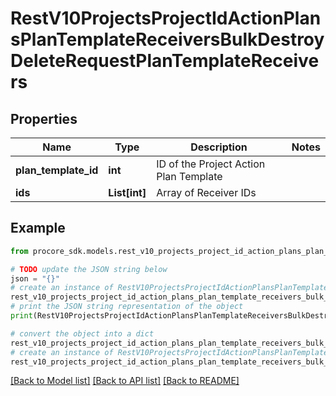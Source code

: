 # RestV10ProjectsProjectIdActionPlansPlanTemplateReceiversBulkDestroyDeleteRequestPlanTemplateReceivers


## Properties

Name | Type | Description | Notes
------------ | ------------- | ------------- | -------------
**plan_template_id** | **int** | ID of the Project Action Plan Template | 
**ids** | **List[int]** | Array of Receiver IDs | 

## Example

```python
from procore_sdk.models.rest_v10_projects_project_id_action_plans_plan_template_receivers_bulk_destroy_delete_request_plan_template_receivers import RestV10ProjectsProjectIdActionPlansPlanTemplateReceiversBulkDestroyDeleteRequestPlanTemplateReceivers

# TODO update the JSON string below
json = "{}"
# create an instance of RestV10ProjectsProjectIdActionPlansPlanTemplateReceiversBulkDestroyDeleteRequestPlanTemplateReceivers from a JSON string
rest_v10_projects_project_id_action_plans_plan_template_receivers_bulk_destroy_delete_request_plan_template_receivers_instance = RestV10ProjectsProjectIdActionPlansPlanTemplateReceiversBulkDestroyDeleteRequestPlanTemplateReceivers.from_json(json)
# print the JSON string representation of the object
print(RestV10ProjectsProjectIdActionPlansPlanTemplateReceiversBulkDestroyDeleteRequestPlanTemplateReceivers.to_json())

# convert the object into a dict
rest_v10_projects_project_id_action_plans_plan_template_receivers_bulk_destroy_delete_request_plan_template_receivers_dict = rest_v10_projects_project_id_action_plans_plan_template_receivers_bulk_destroy_delete_request_plan_template_receivers_instance.to_dict()
# create an instance of RestV10ProjectsProjectIdActionPlansPlanTemplateReceiversBulkDestroyDeleteRequestPlanTemplateReceivers from a dict
rest_v10_projects_project_id_action_plans_plan_template_receivers_bulk_destroy_delete_request_plan_template_receivers_from_dict = RestV10ProjectsProjectIdActionPlansPlanTemplateReceiversBulkDestroyDeleteRequestPlanTemplateReceivers.from_dict(rest_v10_projects_project_id_action_plans_plan_template_receivers_bulk_destroy_delete_request_plan_template_receivers_dict)
```
[[Back to Model list]](../README.md#documentation-for-models) [[Back to API list]](../README.md#documentation-for-api-endpoints) [[Back to README]](../README.md)


